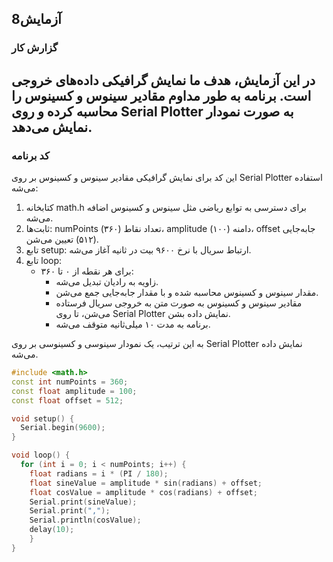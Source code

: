 ## آزمایش8

### گزارش کار

در این آزمایش، هدف ما نمایش گرافیکی داده‌های خروجی است. برنامه به طور مداوم مقادیر سینوس و کسینوس را محاسبه کرده و روی Serial Plotter به صورت نمودار نمایش می‌دهد.
---

### کد برنامه
این کد برای نمایش گرافیکی مقادیر سینوس و کسینوس بر روی Serial Plotter استفاده می‌شه:

1. کتابخانه math.h برای دسترسی به توابع ریاضی مثل سینوس و کسینوس اضافه می‌شه.
2. ثابت‌ها: numPoints تعداد نقاط (۳۶۰)، amplitude دامنه (۱۰۰)، offset جابه‌جایی (۵۱۲) تعیین می‌شن.
3. تابع setup: ارتباط سریال با نرخ ۹۶۰۰ بیت در ثانیه آغاز می‌شه.
4. تابع loop: 
    - برای هر نقطه از ۰ تا ۳۶۰:
        - زاویه به رادیان تبدیل می‌شه.
        - مقدار سینوس و کسینوس محاسبه شده و با مقدار جابه‌جایی جمع می‌شن.
        - مقادیر سینوس و کسینوس به صورت متن به خروجی سریال فرستاده می‌شن، تا روی Serial Plotter نمایش داده بشن.
        - برنامه به مدت ۱۰ میلی‌ثانیه متوقف می‌شه.

به این ترتیب، یک نمودار سینوسی و کسینوسی بر روی Serial Plotter نمایش داده می‌شه.

```cpp
#include <math.h>   
const int numPoints = 360;  
const float amplitude = 100;
const float offset = 512;

void setup() {
  Serial.begin(9600);
}

void loop() {
  for (int i = 0; i < numPoints; i++) {    
    float radians = i * (PI / 180);     
    float sineValue = amplitude * sin(radians) + offset;    
    float cosValue = amplitude * cos(radians) + offset;    
    Serial.print(sineValue);
    Serial.print(",");  
    Serial.println(cosValue);
    delay(10);  
    }
}
```
